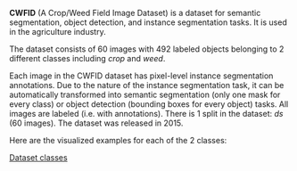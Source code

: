 **CWFID** (A Crop/Weed Field Image Dataset) is a dataset for semantic segmentation, object detection, and instance segmentation tasks. It is used in the agriculture industry.

The dataset consists of 60 images with 492 labeled objects belonging to 2 different classes including *crop* and *weed*.

Each image in the CWFID dataset has pixel-level instance segmentation annotations. Due to the nature of the instance segmentation task, it can be automatically transformed into semantic segmentation (only one mask for every class) or object detection (bounding boxes for every object) tasks. All images are labeled (i.e. with annotations). There is 1 split in the dataset: *ds* (60 images). The dataset was released in 2015.

Here are the visualized examples for each of the 2 classes:

[Dataset classes](https://github.com/dataset-ninja/cwfid/raw/main/visualizations/classes_preview.webm)
